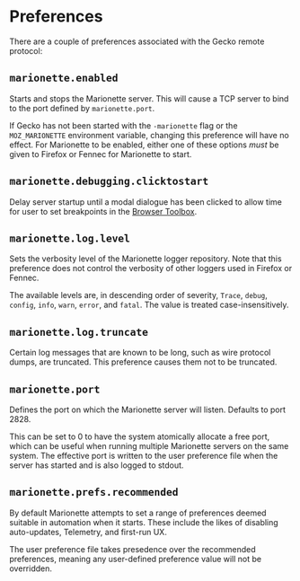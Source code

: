 Preferences
===========

There are a couple of preferences associated with the Gecko remote
protocol:


`marionette.enabled`
--------------------

Starts and stops the Marionette server.  This will cause a TCP
server to bind to the port defined by `marionette.port`.

If Gecko has not been started with the `-marionette` flag or the
`MOZ_MARIONETTE` environment variable, changing this preference
will have no effect.  For Marionette to be enabled, either one of
these options _must_ be given to Firefox or Fennec for Marionette
to start.


`marionette.debugging.clicktostart`
-----------------------------------

Delay server startup until a modal dialogue has been clicked to
allow time for user to set breakpoints in the [Browser Toolbox].

[Browser Toolbox]: https://developer.mozilla.org/en-US/docs/Tools/Browser_Toolbox


`marionette.log.level`
----------------------

Sets the verbosity level of the Marionette logger repository.  Note
that this preference does not control the verbosity of other loggers
used in Firefox or Fennec.

The available levels are, in descending order of severity, `Trace`,
`debug`, `config`, `info`, `warn`, `error`, and `fatal`.  The value
is treated case-insensitively.


`marionette.log.truncate`
-------------------------

Certain log messages that are known to be long, such as wire protocol
dumps, are truncated.  This preference causes them not to be truncated.


`marionette.port`
-----------------

Defines the port on which the Marionette server will listen.  Defaults
to port 2828.

This can be set to 0 to have the system atomically allocate a free
port, which can be useful when running multiple Marionette servers
on the same system.  The effective port is written to the user
preference file when the server has started and is also logged to
stdout.


`marionette.prefs.recommended`
------------------------------

By default Marionette attempts to set a range of preferences deemed
suitable in automation when it starts.  These include the likes of
disabling auto-updates, Telemetry, and first-run UX.

The user preference file takes presedence over the recommended
preferences, meaning any user-defined preference value will not be
overridden.
